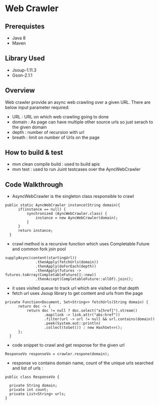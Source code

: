 # Web Crawler

## Prerequistes

* Java 8
* Maven 

## Library Used
* Jsoup-1.11.3
* Gson-2.1.1

## Overview 

Web crawler provide an async web crawling over a given URL. There are below input parameter required:
* URL : URL on which web crawling going to done
* domain : As page can have multiple other source urls so just serach to the given domain
* depth : number of recursion with url
* breath :  limit on number of Urls on the page

## How to build & test

* mvn clean compile build : used to build apis
* mvn test : used to run Juint testcases over the AyncWebCrawler


## Code Walkthrough

  * AsyncWebCrawler is the singleton class responsible to crawl 
  ```
  public static AyncWebCrawler instance(String domain){
		if(instance == null) {
			synchronized (AyncWebCrawler.class) {
				instance = new AyncWebCrawler(domain);
			}
		}
		return instance;
	}
  ```
  * crawl method is a recursive function which uses Completable Future and common fork join pool 
  ```
  supplyAsync(content(startingUrl))
				.thenApply(fetchUrls(domain))
				.thenApply(doForEach(depth))
				.thenApply(futures -> futures.toArray(CompletableFuture[]::new))
				.thenAccept(CompletableFuture::allOf).join();
   ```
  * it uses visited queue to track url which are visited on that depth
  * fetch url uses Jsoup library to get content and urls from the page
  ```
  private Function<Document, Set<String>> fetchUrls(String domain) {
		return doc -> {
			return doc != null ? doc.select("a[href]").stream()
					.map(link -> link.attr("abs:href"))
					.filter(url -> url != null && url.contains(domain))
					.peek(System.out::println)
					.collect(toSet()) : new HashSet<>();
		};
	}
  ```
  * code snippet to crawl and get response for the given url 
  ```
  ResponseVo responseVo = crawler.respone(domain);
  ```
  * response vo contains domain name, count of the unique urls searched and list of urls :
  ```
  public class ResponseVo {
	
	private String domain;
	private int count;
	private List<String> urls;
}
```
 
  
      
